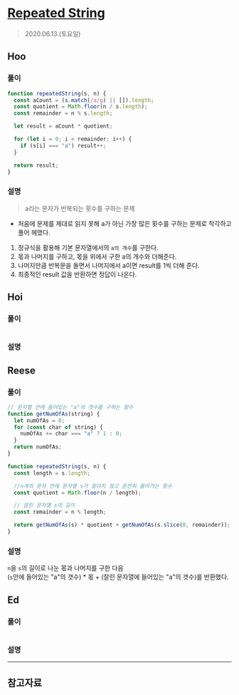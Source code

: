 # [Repeated String](https://www.hackerrank.com/challenges/repeated-string/problem?h_l=interview&playlist_slugs%5B%5D=interview-preparation-kit&playlist_slugs%5B%5D=warmup)

> 2020.06.13.(토요일)

## Hoo

### 풀이

```js
function repeatedString(s, n) {
  const aCount = (s.match(/a/g) || []).length;
  const quotient = Math.floor(n / s.length);
  const remainder = n % s.length;

  let result = aCount * quotient;

  for (let i = 0; i < remainder; i++) {
    if (s[i] === "a") result++;
  }

  return result;
}
```

### 설명

> a라는 문자가 반복되는 횟수를 구하는 문제

- 처음에 문제를 제대로 읽지 못해 a가 아닌 가장 많은 횟수를 구하는 문제로 착각하고 풀어 헤맸다.

1. 정규식을 활용해 기본 문자열에서의 `a의 개수`를 구한다.
2. 몫과 나머지를 구하고, 몫을 위에서 구한 a의 개수와 더해준다.
3. 나머지만큼 반복문을 돌면서 나머지에서 a이면 result를 1씩 더해 준다.
4. 최종적인 result 값을 반환하면 정답이 나온다.

## Hoi

### 풀이

```js
```

### 설명

## Reese

### 풀이

```js
// 문자열 안에 들어있는 "a"의 갯수를 구하는 함수
function getNumOfAs(string) {
  let numOfAs = 0;
  for (const char of string) {
    numOfAs += char === "a" ? 1 : 0;
  }
  return numOfAs;
}

function repeatedString(s, n) {
  const length = s.length;

  //n개의 문자 안에 문자열 s가 잘리지 않고 온전히 들어가는 횟수
  const quotient = Math.floor(n / length);

  // 잘린 문자열 s의 길이
  const remainder = n % length;

  return getNumOfAs(s) * quotient + getNumOfAs(s.slice(0, remainder));
}
```

### 설명

`n`을 `s`의 길이로 나눈 몫과 나머지를 구한 다음<br />
(`s`안에 들어있는 "a"의 갯수) \* 몫 + (잘린 문자열에 들어있는 "a"의 갯수)를 반환했다.

## Ed

### 풀이

```js
```

### 설명

---

## 참고자료
